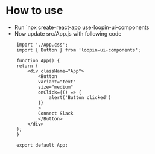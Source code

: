 # How to use

- Run `npx create-react-app use-loopin-ui-components
- Now update src/App.js with following code
```
    import './App.css';
    import { Button } from 'loopin-ui-components';

    function App() {
    return (
        <div className="App">
            <Button
            variant="text"
            size="medium"
            onClick={() => {
                alert('Button clicked')
            }}
            >
            Connect Slack
            </Button>
        </div>
    );
    }

    export default App;
```